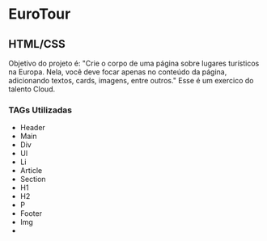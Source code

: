 # EuroTour


## HTML/CSS

Objetivo do projeto é: "Crie o corpo de uma página sobre lugares turísticos na Europa. Nela, você deve focar apenas no conteúdo da página, adicionando textos, cards, imagens, entre outros." Esse é um exercico do talento Cloud.

### TAGs Utilizadas

- Header
- Main
- Div
- Ul
- Li
- Article
- Section
- H1
- H2
- P
- Footer
- Img
-
